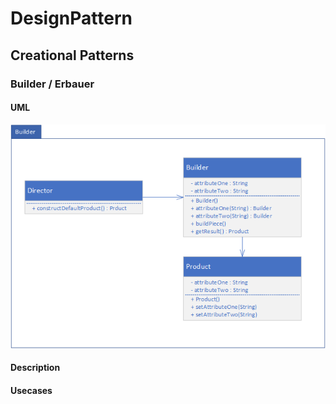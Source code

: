 # DesignPattern
## Creational Patterns
### Builder / Erbauer

#### UML
![BuilderUML](img/Builder.png)

#### Description

#### Usecases
